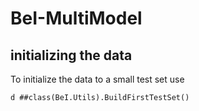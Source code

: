 # BeI-MultiModel
## initializing the data
To initialize the data to a small test set use
```
d ##class(BeI.Utils).BuildFirstTestSet()
```